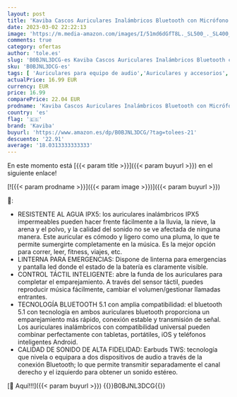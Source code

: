 ```yaml
---
layout: post
title: 'Kaviba Cascos Auriculares Inalámbricos Bluetooth con Micrófono - Cascos Bluetooth Inalámbricos TWS - Auriculares Botón Bluetooth 5.1 Compatibles con iPhone - Auriculares sin Cable - Diseño Exclusivo'
date: 2023-03-02 22:22:13
image: 'https://m.media-amazon.com/images/I/51md6dGfT8L._SL500_._SL400_.jpg'
comments: true
category: ofertas
author: 'tole.es'
slug: 'B0BJNL3DCG-es Kaviba Cascos Auriculares Inalámbricos Bluetooth con...'
sku: 'B0BJNL3DCG-es'
tags: [ 'Auriculares para equipo de audio','Auriculares y accesorios','Electrónica','iphone','kaviba','🇪🇸', ]
actualPrice: 16.99 EUR
currency: EUR
price: 16.99
comparePrice: 22.04 EUR
prodname: 'Kaviba Cascos Auriculares Inalámbricos Bluetooth con Micrófono - Cascos Bluetooth Inalámbricos TWS - Auriculares Botón Bluetooth 5.1 Compatibles con iPhone - Auriculares sin Cable - Diseño Exclusivo'
country: 'es'
flag: '🇪🇸'
brand: 'Kaviba'
buyurl: 'https://www.amazon.es/dp/B0BJNL3DCG/?tag=tolees-21'
descuento: '22.91'
average: '18.0313333333333'
---
```


En este momento está [{{< param title >}}]({{< param buyurl >}}) en el siguiente enlace!

[![{{< param prodname >}}]({{< param image >}})]({{< param buyurl >}})

🔎:

- RESISTENTE AL AGUA IPX5: los auriculares inalámbricos IPX5 impermeables pueden hacer frente fácilmente a la lluvia, la nieve, la arena y el polvo, y la calidad del sonido no se ve afectada de ninguna manera. Este auricular es cómodo y ligero como una pluma, lo que te permite sumergirte completamente en la música. Es la mejor opción para correr, leer, fitness, viajes, etc.
- LINTERNA PARA EMERGENCIAS: Dispone de linterna para emergencias y pantalla led donde el estado de la batería es claramente visible.
- CONTROL TÁCTIL INTELIGENTE: abre la funda de los auriculares para completar el emparejamiento. A través del sensor táctil, puedes reproducir música fácilmente, cambiar el volumen/gestionar llamadas entrantes.
- TECNOLOGÍA BLUETOOTH 5.1 con amplia compatibilidad: el bluetooth 5.1 con tecnología en ambos auriculares bluetooth proporciona un emparejamiento más rápido, conexión estable y transmisión de señal. Los auriculares inalámbricos con compatibilidad universal pueden combinar perfectamente con tabletas, portátiles, iOS y teléfonos inteligentes Android.
- CALIDAD DE SONIDO DE ALTA FIDELIDAD: Earbuds TWS: tecnología que nivela o equipara a dos dispositivos de audio a través de la conexión Bluetooth; lo que permite transmitir separadamente el canal derecho y el izquierdo para obtener un sonido estéreo.

[🛒 Aquí!!!]({{< param buyurl >}})
{{<world>}}B0BJNL3DCG{{</world>}}

